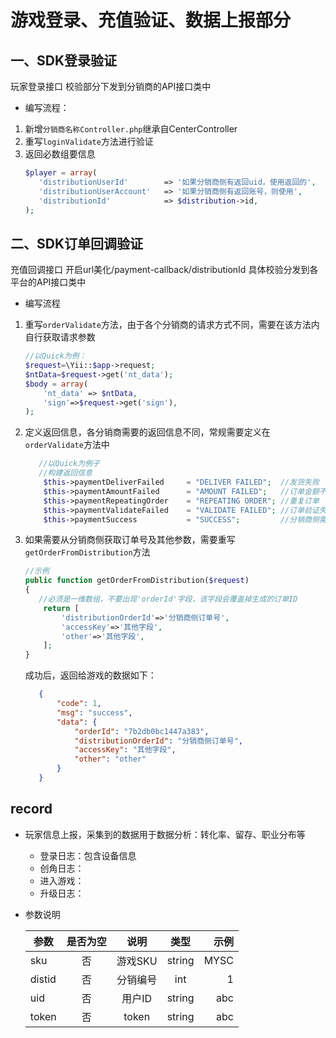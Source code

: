# 游戏登录、充值验证、数据上报部分

## 一、SDK登录验证
玩家登录接口 校验部分下发到分销商的API接口类中

* 编写流程：
1. 新增`分销商名称Controller.php`继承自CenterController
2. 重写`loginValidate`方法进行验证
3. 返回必数组要信息
    ```php
    $player = array(
       'distributionUserId'        => '如果分销商侧有返回uid，使用返回的',
       'distributionUserAccount'   => '如果分销商侧有返回账号，则使用',
       'distributionId'            => $distribution->id,
    );
    ```
## 二、SDK订单回调验证
充值回调接口 开启url美化/payment-callback/distributionId 具体校验分发到各平台的API接口类中

* 编写流程
1. 重写`orderValidate`方法，由于各个分销商的请求方式不同，需要在该方法内自行获取请求参数
    ```php
    //以Quick为例：
    $request=\Yii::$app->request;
    $ntData=$request->get('nt_data');
    $body = array(
        'nt_data' => $ntData,
        'sign'=>$request->get('sign'),
    );
    ```
2. 定义返回信息，各分销商需要的返回信息不同，常规需要定义在`orderValidate`方法中
    ```php
       //以Quick为例子
       //构建返回信息
        $this->paymentDeliverFailed     = "DELIVER FAILED";  //发货失败
        $this->paymentAmountFailed      = "AMOUNT FAILED";   //订单金额不匹配
        $this->paymentRepeatingOrder    = "REPEATING ORDER"; //重复订单
        $this->paymentValidateFailed    = "VALIDATE FAILED"; //订单验证失败
        $this->paymentSuccess           = "SUCCESS";         //分销商侧需求的成功信息
    ```
3. 如果需要从分销商侧获取订单号及其他参数，需要重写`getOrderFromDistribution`方法
    ```php
   //示例
    public function getOrderFromDistribution($request)
    {
       //必须是一维数组，不要出现'orderId'字段，该字段会覆盖掉生成的订单ID
        return [
            'distributionOrderId'=>'分销商侧订单号',
            'accessKey'=>'其他字段',
            'other'=>'其他字段',
        ];
    }
    ```
    成功后，返回给游戏的数据如下：
    ```json
       {
           "code": 1,
           "msg": "success",
           "data": {
               "orderId": "7b2db0bc1447a383",
               "distributionOrderId": "分销商侧订单号",
               "accessKey": "其他字段",
               "other": "other"
           }
       }
    ```
## record 
* 玩家信息上报，采集到的数据用于数据分析：转化率、留存、职业分布等
    * 登录日志：包含设备信息
    * 创角日志：
    * 进入游戏：
    * 升级日志：
* 参数说明

    |参数|是否为空|说明|类型|示例|
    | - | :-: | :-: |:-: | -: |
    | sku | 否 | 游戏SKU | string | MYSC |
    | distid | 否 | 分销编号 | int | 1 |
    | uid | 否 | 用户ID | string | abc |
    | token | 否 | token | string | abc | 
	
